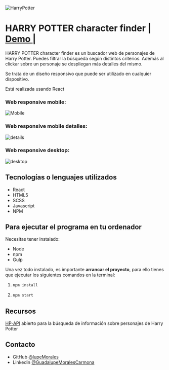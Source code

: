 ![HarryPotter](https://github.com/Adalab/modulo-3-evaluacion-final-lupeMorales/blob/main/src/images/logoHP.jpg?raw=true)

# HARRY POTTER character finder <span> | </span>  <a href="https://lupemorales.github.io/Harry-Potter-character-finder/" target="_blank">   Demo </a><span> | </span>


HARRY POTTER character finder es un buscador web de personajes de Harry Potter. Puedes filtrar la búsqueda según distintos criterios. Además al clickar sobre un personaje se despliegan más detalles del mismo.  

Se trata de un diseño responsivo que puede ser utilizado en cualquier dispositivo.

Está realizada usando React

### Web responsive mobile:

![Mobile](./src/images/HPmobile_view.png)


### Web responsive mobile detalles:

![details](./src/images/HPmobile_detail.png)

### Web responsive desktop:

![desktop](./src/images/HPdesktop_view.png)



## Tecnologías o lenguajes utilizados
- React
- HTML5
- SCSS
- Javascript
- NPM

## Para ejecutar el programa en tu ordenador

Necesitas tener instalado: 
- Node
- npm
- Gulp

Una vez todo instalado, es importante **arrancar el proyecto**, para ello tienes que ejecutar los siguientes comandos en la terminal:

1. ```bash
   npm install
   ```
2. ```bash
   npm start
   ```
## Recursos

 <p><a href="https://hp-api.herokuapp.com/" target="_blank"> HP-API</a> abierto para la búsqueda de información sobre personajes de Harry Potter </p>

## Contacto

- GitHub [@lupeMorales](https://github.com/lupeMorales )
- Linkedin [@GuadalupeMoralesCarmona](https://linkedin.com/in/guadalupe-morales-carmona-817245226/ )
